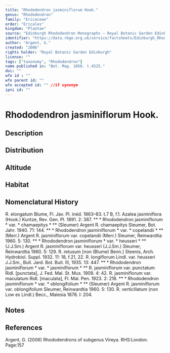 ```yaml
---
title: "Rhododendron jasminiflorum Hook."
genus: "Rhododendron"
family: "Ericaceae"
order: "Ericales"
kingdom: "Plantae"
source: "Edinburgh Rhododendron Monographs – Royal Botanic Garden Edinburgh"
identifier: "https://data.rbge.org.uk/service/factsheets/Edinburgh_Rhododendron_Monographs.xhtml"
author: "Argent, G."
created: "2006"
rights holder: "Royal Botanic Garden Edinburgh"
license: ""
tags: ["taxonomy", "Rhododendron"]
name published in: "Bot. Mag. 1850. t.4525."
doi: ""
wfo id : ""
wfo parent id: ""
wfo accepted id: "" //if synonym                      
ipni id: ""
---
```


                       

# Rhododendron jasminiflorum Hook.

## Description


## Distribution


## Altitude


## Habitat


## Nomenclatural History
R. elongatum Blume, Fl. Jav. Pl. inéd. 1863–83. t.7 B, f.1. Azalea jasminiflora (Hook.) Kuntze, Rev. Gen. Pl. 1891. 2: 387. ** * Rhododendron jasminiflorum * var. * chamaepitys * ** (Sleumer) Argent R. chamaepitys Sleumer, Bot. Jahr. 1940. 71: 144. ** * Rhododendron jasminiflorum * var. * copelandii * ** (Merr.) Argent R. jasminiflorum var. copelandii (Merr.) Sleumer, Reinwardtia 1960. 5: 130. ** * Rhododendron jasminiflorum * var. * heusseri * ** (J.J.Sm.) Argent R. jasminiflorum var. heusseri (J.J.Sm.) Sleumer, Reinwardtia 1960. 5: 129. R. retusum [non (Blume) Benn.] Steenis, Arch. Hydrobiol. Suppl. 1932. 11: 18, f.21, 22. R. longiflorum Lindl. var. heusseri J.J.Sm., Bull. Jard. Bot. Buit. III, 1935. 13: 447. ** * Rhododendron jasminiflorum * var. * jasminiflorum * ** R. jasminiflorum var. punctatum Ridl. [punctata], J. Fed. Mal. St. Mus. 1909. 4: 42. R. jasminiflorum var. maculatum Ridl. [maculata], Fl. Mal. Pen. 1923. 2: 218. ** * Rhododendron jasminiflorum * var. * oblongifolium * ** (Sleumer) Argent R. jasminiflorum var. oblongifolium Sleumer, Reinwardtia 1960. 5: 130. R. verticillatum (non Low ex Lindl.) Becc., Malesia 1878. I: 204.
                       
## Notes


## References

Argent, G. (2006) Rhododendrons of subgenus Vireya. RHS:London. Page:157
